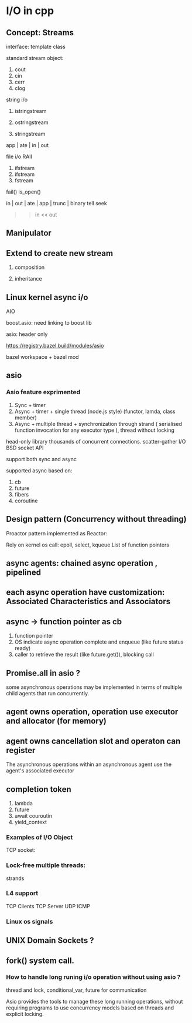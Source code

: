 # I/O in cpp

## Concept: Streams
interface: template class

standard stream object:
<iostream>
1. cout
2. cin
3. cerr
4. clog

string i/o
<sstream>

1. istringstream

2. ostringstream

3. stringstream

app | ate | in | out 

file i/o
<fstream>
RAII

1. ifstream
2. ifstream
3. fstream

fail()
is_open()

in | out | ate | app | trunc | binary
tell
seek

>> in 
<< out 

## Manipulator

## Extend to create new stream
1. composition

2. inheritance

## Linux kernel async i/o
AIO

boost.asio: need linking to boost lib

asio: header only

https://registry.bazel.build/modules/asio

bazel workspace + bazel mod


## asio

### Asio feature exprimented
1. Sync + timer 
2. Async + timer + single thread (node.js style) (functor, lamda, class member)
3. Async + multiple thread + synchronization through strand ( serialised function invocation for any executor type ), thread without locking

head-only library
thousands of concurrent connections.
scatter-gather I/O
BSD socket API

support both sync and async

supported async based on:
1. cb
2. future
3. fibers
4. coroutine

## Design pattern (Concurrency without threading)
Proactor pattern implemented as Reactor:

Rely on kernel os call: epoll, select, kqueue
List of function pointers




## async agents: chained async operation , pipelined

## each async operation have customization: Associated Characteristics and Associators

## async -> function pointer as cb
1. function pointer
2. OS indicate async operation complete and enqueue (like future status ready)
3. caller to retrieve the result (like future.get()), blocking call

##  Promise.all in asio ? 
some asynchronous operations may be implemented in terms of multiple child agents that run concurrently.

## agent owns operation, operation use executor and allocator (for memory)
## agent owns cancellation slot and operaton can register
The asynchronous operations within an asynchronous agent use the agent's associated executor 

## completion token
1. lambda
2. future
3. await couroutin
4.  yield_context

### Examples of I/O Object
TCP socket:

### Lock-free multiple threads:
strands 

### L4 support
TCP Clients
TCP Server
UDP
ICMP

### Linux os signals

## UNIX Domain Sockets ? 

## fork() system call.

### How to handle long runing i/o operation without using asio ? 
thread and lock, conditional_var, future for communication



Asio provides the tools to manage these long running operations, without requiring programs to use concurrency models based on threads and explicit locking.